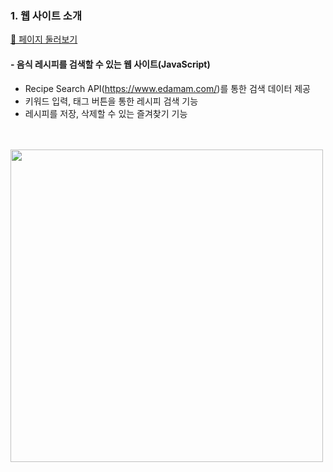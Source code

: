 ### 1. 웹 사이트 소개

[🍳 페이지 둘러보기](https://yjw0514.github.io/RecipeSearch/)

#### - 음식 레시피를 검색할 수 있는 웹 사이트(JavaScript)

- Recipe Search API(https://www.edamam.com/)를 통한 검색 데이터 제공
- 키워드 입력, 태그 버튼을 통한 레시피 검색 기능
- 레시피를 저장, 삭제할 수 있는 즐겨찾기 기능

<br/>
<br/>
<img src="./src/img/RecipeSearch.png" width="500px">
